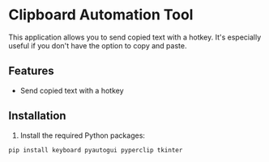 # Clipboard Automation Tool

This application allows you to send copied text with a hotkey. It's especially useful if you don't have the option to copy and paste.

## Features

- Send copied text with a hotkey
## Installation

1. Install the required Python packages:

```bash
pip install keyboard pyautogui pyperclip tkinter
